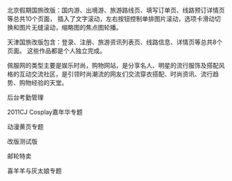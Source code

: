 北京假期国旅改版：国内游、出境游、旅游路线页、填写订单页、线路预订详情页等总共10个页面，
插入了文字滚动，左右按钮控制单排图片滚动，选项卡滑动切换和图片无缝滚动，缩略图的焦点图轮播。



天津国旅改版包含：登录、注册、旅游资讯列表页、线路信息、详情页等总共8个页面。
这些作品都是个人独立完成。


佩服网的类型主要是娱乐时尚，购物网站，是分享名人、明星的流行服饰及搭配风格的互动交流社区，是引领时尚潮流的网友们交流穿衣搭配、时尚资讯、流行趋势、购物经验的天堂。


后台考勤管理



2011CJ Cosplay嘉年华专题



动漫黄页专题


改版测试版


邮轮特卖

喜羊羊与灰太娘专题





